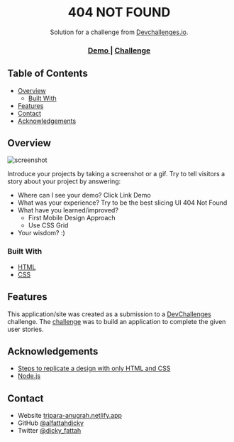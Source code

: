 <!-- Please update value in the {}  -->

<h1 align="center">404 NOT FOUND</h1>

<div align="center">
   Solution for a challenge from  <a href="http://devchallenges.io" target="_blank">Devchallenges.io</a>.
</div>

<div align="center">
  <h3>
    <a href="https://devchallenge-404-not-found.surge.sh">
      Demo
    </a>
    <span> | </span>
    <a href="https://devchallenges.io/challenges/wBunSb7FPrIepJZAg0sY">
      Challenge
    </a>
  </h3>
</div>

<!-- TABLE OF CONTENTS -->

## Table of Contents

- [Overview](#overview)
  - [Built With](#built-with)
- [Features](#features)
- [Contact](#contact)
- [Acknowledgements](#acknowledgements)

<!-- OVERVIEW -->

## Overview

![screenshot](https://ibb.co/qnhGw2n)

Introduce your projects by taking a screenshot or a gif. Try to tell visitors a story about your project by answering:

- Where can I see your demo?
  Click Link Demo
- What was your experience?
  Try to be the best slicing UI 404 Not Found
- What have you learned/improved?
  - First Mobile Design Approach
  - Use CSS Grid
- Your wisdom? :)

### Built With

<!-- This section should list any major frameworks that you built your project using. Here are a few examples.-->

- [HTML](https://en.wikipedia.org/wiki/HTML)
- [CSS](https://en.wikipedia.org/wiki/Cascading_Style_Sheets)

## Features

<!-- List the features of your application or follow the template. Don't share the figma file here :) -->

This application/site was created as a submission to a [DevChallenges](https://devchallenges.io/challenges) challenge. The [challenge](https://devchallenges.io/challenges/wBunSb7FPrIepJZAg0sY) was to build an application to complete the given user stories.

## Acknowledgements

<!-- This section should list any articles or add-ons/plugins that helps you to complete the project. This is optional but it will help you in the future. For exmpale -->

- [Steps to replicate a design with only HTML and CSS](https://devchallenges-blogs.web.app/how-to-replicate-design/)
- [Node.js](https://nodejs.org/)

## Contact

- Website [tripara-anugrah.netlify.app](https://tripara-anugrah.netlify.app/)
- GitHub [@alfattahdicky](https://github.com/alfattahdicky/devchallenge)
- Twitter [@dicky_fattah](https://{twitter.com/dicky_fattah)
